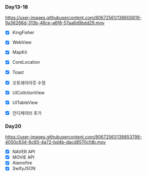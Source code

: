### Day13-18

https://user-images.githubusercontent.com/80672561/138600619-9a36266d-313b-46ce-a6f8-57aa6d9bdd29.mov
- [x] KingFisher
- [x] WebView
- [x] MapKit
- [x] CoreLocation 
- [x] Toast  
- [x] 오토레이아웃 수정
- [x] UICollctionView
- [x] UITableView  
- [x] 인디케이터 추가


### Day20
https://user-images.githubusercontent.com/80672561/138853798-4050c634-6c60-4a72-bd4b-dacd8570cfdb.mov
- [x] NAVER API
- [x] MOVIE API
- [x] Alamofire
- [x] SwifyJSON
